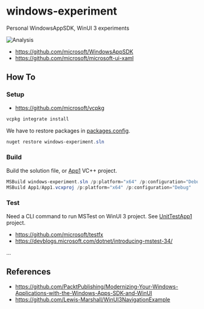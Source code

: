 # windows-experiment
Personal WindowsAppSDK, WinUI 3 experiments

![Analysis](https://github.com/luncliff/windows-experiment/actions/workflows/analysis.yml/badge.svg)

- https://github.com/microsoft/WindowsAppSDK
- https://github.com/microsoft/microsoft-ui-xaml

## How To

### Setup

- https://github.com/microsoft/vcpkg

```ps1
vcpkg integrate install
```

We have to restore packages in [packages.config](./App1/packages.config).

```ps1
nuget restore windows-experiment.sln
```

### Build

Build the solution file, or [App1](./App1/App1.vcxproj) VC++ project.

```ps1
MSBuild windows-experiment.sln /p:platform="x64" /p:configuration="Debug" /p:VcpkgEnableManifest=true
MSBuild App1/App1.vcxproj /p:platform="x64" /p:configuration="Debug"
```

### Test

Need a CLI command to run MSTest on WinUI 3 project. See [UnitTestApp1](./UnitTestApp1/UnitTestApp1.vcxproj) project.

- https://github.com/microsoft/testfx
- https://devblogs.microsoft.com/dotnet/introducing-mstest-34/

...

## References

- https://github.com/PacktPublishing/Modernizing-Your-Windows-Applications-with-the-Windows-Apps-SDK-and-WinUI
- https://github.com/Lewis-Marshall/WinUI3NavigationExample
